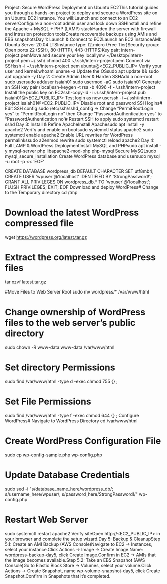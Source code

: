 Project: Secure WordPress Deployment on Ubuntu EC2This tutorial guides you through a hands-on project to deploy and secure a WordPress site on an Ubuntu EC2 instance. You will:Launch and connect to an EC2 serverConfigure a non-root admin user and lock down SSHInstall and refine the Apache + MySQL + PHP (LAMP) stackHarden the server with firewall and intrusion protection toolsCreate recoverable backups using AMIs and EBS snapshotsDay 1: Launch & Connect to EC2Launch an EC2 instanceAMI: Ubuntu Server 20.04 LTSInstance type: t2.micro (Free Tier)Security group: Open ports 22 (SSH), 80 (HTTP), 443 (HTTPS)Key pair: intern-project.pemMove and secure your key locallymv ~/Desktop/intern-project.pem ~/.ssh/
chmod 400 ~/.ssh/intern-project.pem
Connect via SSHssh -i ~/.ssh/intern-project.pem ubuntu@<EC2_PUBLIC_IP>
Verify your user and kernel:whoami
uname -a
Update the OSsudo apt update && sudo apt upgrade -y
Day 2: Create Admin User & Harden SSHAdd a non-root sudo usersudo adduser isaiah01
sudo usermod -aG sudo isaiah01
Generate an SSH key pair (local)ssh-keygen -t rsa -b 4096 -f ~/.ssh/intern-project
Install the public key on EC2ssh-copy-id -i ~/.ssh/intern-project.pub isaiah01@<EC2_PUBLIC_IP>
Test login as new userssh -i ~/.ssh/intern-project isaiah01@<EC2_PUBLIC_IP>
Disable root and password SSH logins# Edit SSH config
sudo /etc/ssh/sshd_config
→ Change “PermitRootLogin yes” to “PermitRootLogin no” then Change “PasswordAuthentication yes” to “PasswordAuthentication no”# Restart SSH to apply
sudo systemctl restart sshd
Day 3: Install & Refine ApacheInstall Apachesudo apt install -y apache2
Verify and enable on bootsudo systemctl status apache2
sudo systemctl enable apache2
Enable URL rewrites for WordPress permalinkssudo a2enmod rewrite
sudo systemctl reload apache2
Day 4: Full LAMP & WordPress DeploymentInstall MySQL and PHPsudo apt install -y mysql-server php libapache2-mod-php php-mysql
Secure MySQLsudo mysql_secure_installation
Create WordPress database and usersudo mysql -u root -p << ‘EOF’

CREATE DATABASE wordpress_db DEFAULT CHARACTER SET utf8mb4;
CREATE USER 'wpuser'@'localhost' IDENTIFIED BY 'StrongPassword!';
GRANT ALL PRIVILEGES ON wordpress_db.* TO 'wpuser'@'localhost';
FLUSH PRIVILEGES;
EXIT;
EOF
Download and deploy WordPress# Change to the Temporary directory
cd /tmp

# Download the latest WordPress compressed file
wget https://wordpress.org/latest.tar.gz

# Extract the compressed WordPress files
tar xzvf latest.tar.gz

#Move Files to Web Server Root
sudo mv wordpress/* /var/www/html

# Change ownership of WordPress files to the web server’s public directory
sudo chown -R www-data:www-data /var/www/html

# Set directory Permissions
sudo find /var/www/html -type d -exec chmod 755 {} \;

# Set File Permissions
sudo find /var/www/html -type f -exec chmod 644 {} \;
Configure WordPress# Navigate to WordPress Directory
cd /var/www/html

# Create WordPress Configuration File
sudo cp wp-config-sample.php wp-config.php

# Update Database Credentials
sudo sed -i "s/database_name_here/wordpress_db/; s/username_here/wpuser/; s/password_here/StrongPassword!/" wp-config.php

# Restart Web Server
sudo systemctl restart apache2
Verify siteOpen http://<EC2_PUBLIC_IP> in your browser and complete the setup wizard.Day 5: Backup & CleanupStep 5.1: Create an AMI Backup (AWS Console)Navigate to EC2 → Instances, select your instance.Click Actions → Image → Create Image.Name: wordpress-backup-day5, click Create Image.Confirm in EC2 → AMIs that the image becomes available.Step 5.2: Take an EBS Snapshot (AWS Console)Go to Elastic Block Store → Volumes, select your volume.Click Actions → Create Snapshot, name wp-volume-snapshot-day5, click Create Snapshot.Confirm in Snapshots that it’s completed.
